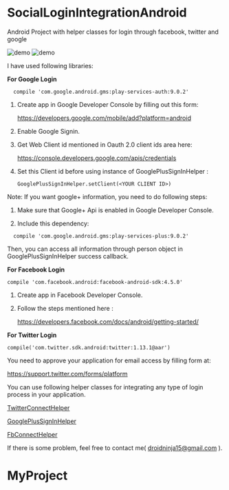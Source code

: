 # SocialLoginIntegrationAndroid
Android Project with helper classes for login through facebook, twitter and google

![demo](http://i.imgur.com/R7XnpAC.png)
![demo](http://i.imgur.com/1fi6UZd.png)

I have used following libraries:

**For Google Login**
```
  compile 'com.google.android.gms:play-services-auth:9.0.2'
```

1. Create app in Google Developer Console by filling out this form: 

    https://developers.google.com/mobile/add?platform=android

2. Enable Google Signin.

3. Get Web Client id mentioned in Oauth 2.0 client ids area here: 

    https://console.developers.google.com/apis/credentials

4. Set this Client id before using instance of GooglePlusSignInHelper :
    
    ```
    GooglePlusSignInHelper.setClient(<YOUR CLIENT ID>)
    ```

Note: If you want google+ information, you need to do following steps:
  
  1. Make sure that Google+ Api is enabled in Google Developer Console.

  2. Include this dependency:

```
  compile 'com.google.android.gms:play-services-plus:9.0.2'
```

 Then, you can access all information through person object in GooglePlusSignInHelper success callback.


**For Facebook Login**
```
compile 'com.facebook.android:facebook-android-sdk:4.5.0'
```

1. Create app in Facebook Developer Console.

2. Follow the steps mentioned here : 
   
   https://developers.facebook.com/docs/android/getting-started/


**For Twitter Login**
```
compile('com.twitter.sdk.android:twitter:1.13.1@aar')
```

You need to approve your application for email access by filling form at:
 
 https://support.twitter.com/forms/platform

You can use following helper classes for integrating any type of login process in your application. 

[TwitterConnectHelper](https://github.com/DroidNinja/SocialLoginIntegrationAndroid/blob/master/app/src/main/java/com/binarywalllabs/socialintegration/helpers/TwitterConnectHelper.java)

[GooglePlusSignInHelper](https://github.com/DroidNinja/SocialLoginIntegrationAndroid/blob/master/app/src/main/java/com/binarywalllabs/socialintegration/helpers/GooglePlusSignInHelper.java)

[FbConnectHelper](https://github.com/DroidNinja/SocialLoginIntegrationAndroid/blob/master/app/src/main/java/com/binarywalllabs/socialintegration/helpers/FbConnectHelper.java)

If there is some problem, feel free to contact me( droidninja15@gmail.com ).
# MyProject
